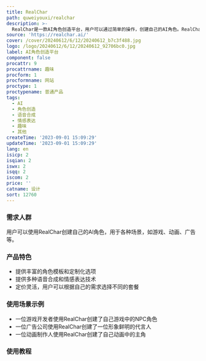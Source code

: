 ```yaml
---
title: RealChar
path: quweiyouxi/realchar
description: >-
  RealChar是一款AI角色创造平台，用户可以通过简单的操作，创建自己的AI角色。RealChar提供了丰富的角色模板和定制化选项，让用户可以轻松地创建出自己心目中的角色形象。同时，RealChar还提供了多种语音合成和情感表达技术，让用户的角色可以更加真实地表现出情感和个性。RealChar的定价灵活，用户可以根据自己的需求选择不同的套餐。
source: 'https://realchar.ai/'
cover: /cover/20240612/6/12/20240612_b7c3f488.jpg
logo: /logo/20240612/6/12/20240612_92706bc0.jpg
label: AI角色创造平台
component: false
procattr: 9
procattrname: 趣味
procform: 1
procformname: 网站
proctype: 1
proctypename: 普通产品
tags:
  - AI
  - 角色创造
  - 语音合成
  - 情感表达
  - 趣味
  - 其他
createTime: '2023-09-01 15:09:29'
updateTime: '2023-09-01 15:09:29'
lang: en
isicp: 2
isqian: 2
iswx: 2
isqq: 2
iscom: 2
price: ''
catname: 设计
sort: 12760
---
```




### 需求人群
用户可以使用RealChar创建自己的AI角色，用于各种场景，如游戏、动画、广告等。

### 产品特色
- 提供丰富的角色模板和定制化选项
- 提供多种语音合成和情感表达技术
- 定价灵活，用户可以根据自己的需求选择不同的套餐

### 使用场景示例
- 一位游戏开发者使用RealChar创建了自己游戏中的NPC角色
- 一位广告公司使用RealChar创建了一位形象鲜明的代言人
- 一位动画制作人使用RealChar创建了自己动画中的主角

### 使用教程


  
